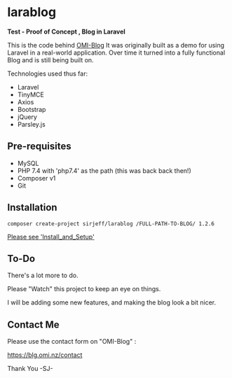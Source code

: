 # larablog  

**Test - Proof of Concept , Blog in Laravel**

This is the code behind [OMI-Blog](https://blog.omi.nz/ "OMI-Blog")
It was originally built as a demo for using Laravel in a real-world application.
Over time it turned into a fully functional Blog and is still being built on.

Technologies used thus far:
- Laravel
- TinyMCE
- Axios
- Bootstrap
- jQuery
- Parsley.js


## Pre-requisites

- MySQL
- PHP 7.4 with 'php7.4' as the path
 (this was back back then!)
- Composer v1
- Git

## Installation

`composer create-project sirjeff/larablog /FULL-PATH-TO-BLOG/ 1.2.6`

[Please see 'Install_and_Setup'](Install_and_Setup.md)

## To-Do

There's a lot more to do.

Please "Watch" this project to keep an eye on things.

I will be adding some new features, and making the blog look a bit nicer.

## Contact Me

Please use the contact form on "OMI-Blog" :

https://blg.omi.nz/contact

Thank You
 -SJ-
 
 
